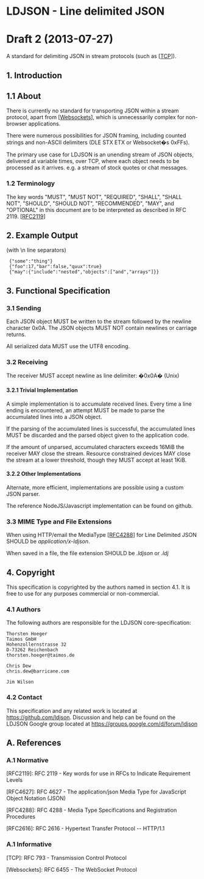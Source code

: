 # LDJSON - Line delimited JSON

# Draft 2 (2013-07-27)

A standard for delimiting JSON in stream protocols (such as \[[TCP]\]).

## 1. Introduction

## 1.1 About

There is currently no standard for transporting JSON within a stream protocol, apart from \[[Websockets]\], which is unnecessarily complex for non-browser applications.

There were numerous possibilities for JSON framing, including counted strings and non-ASCII delimiters (DLE STX ETX or Websocket�s 0xFFs).

The primary use case for LDJSON is an unending stream of JSON objects, delivered at variable times, over TCP, where each object needs to be processed as it arrives. e.g. a stream of stock quotes or chat messages.


### 1.2 Terminology
The key words "MUST", "MUST NOT", "REQUIRED", "SHALL", "SHALL NOT", "SHOULD", "SHOULD NOT", "RECOMMENDED", "MAY", and "OPTIONAL" in this document are to be interpreted as described in RFC 2119. \[[RFC2119]\]

## 2. Example Output

(with \n line separators)

~~~~~
 {"some":"thing"}
 {"foo":17,"bar":false,"quux":true}
 {"may":{"include":"nested","objects":["and","arrays"]}}
~~~~~

## 3. Functional Specification

### 3.1 Sending

Each JSON object MUST be written to the stream followed by the newline character 0x0A. The JSON objects MUST NOT contain newlines or carriage returns.

All serialized data MUST use the UTF8 encoding.

### 3.2 Receiving

The receiver MUST accept newline as line delimiter: �0x0A� (Unix)

#### 3.2.1 Trivial Implementation

A simple implementation is to accumulate received lines. Every time a line ending is encountered, an attempt MUST be made to parse the accumulated lines into a JSON object.

If the parsing of the accumulated lines is successful, the accumulated lines MUST be discarded and the parsed object given to the application code.

If the amount of unparsed, accumulated characters exceeds 16MiB the receiver MAY close the stream. Resource constrained devices MAY close the stream at a lower threshold, though they MUST accept at least 1KiB.

#### 3.2.2 Other Implementations

Alternate, more efficient, implementations are possible using a custom JSON parser.

The reference NodeJS/Javascript implementation can be found on github.

### 3.3 MIME Type and File Extensions

When using HTTP/email the MediaType \[[RFC4288]\] for Line Delimited JSON SHOULD be _application/x-ldjson_.

When saved in a file, the file extension SHOULD be _.ldjson_ or _.ldj_

## 4. Copyright

This specification is copyrighted by the authors named in section 4.1. It is free to use for any purposes commercial or non-commercial.

### 4.1 Authors

The following authors are responsible for the LDJSON core-specification:

~~~~
Thorsten Hoeger
Taimos GmbH
Hohenzollernstrasse 32
D-73262 Reichenbach
thorsten.hoeger@taimos.de
~~~~
~~~~
Chris Dew
chris.dew@barricane.com
~~~~
~~~~
Jim Wilson
~~~~

### 4.2 Contact

This specification and any related work is located at <https://github.com/ldjson>. 
Discussion and help can be found on the LDJSON Google group located at <https://groups.google.com/d/forum/ldjson>

## A. References

### A.1 Normative

[RFC2119]: http://www.ietf.org/rfc/rfc2119.txt "RFC 2119 - Key words for use in RFCs to Indicate Requirement Levels"
\[RFC2119\]: RFC 2119 - Key words for use in RFCs to Indicate Requirement Levels

[RFC4627]: http://www.ietf.org/rfc/rfc4627.txt "RFC 4627 - The application/json Media Type for JavaScript Object Notation (JSON)"
\[RFC4627\]: RFC 4627 - The application/json Media Type for JavaScript Object Notation (JSON)

[RFC4288]: http://www.ietf.org/rfc/rfc4288.txt "RFC 4288 - Media Type Specifications and Registration Procedures"
\[RFC4288\]: RFC 4288 - Media Type Specifications and Registration Procedures

[RFC2616]: http://www.ietf.org/rfc/rfc2616.txt "RFC 2616 - Hypertext Transfer Protocol -- HTTP/1.1"
\[RFC2616\]: RFC 2616 - Hypertext Transfer Protocol -- HTTP/1.1

### A.1 Informative

[TCP]: http://www.ietf.org/rfc/rfc793.txt "RFC 793 - Transmission Control Protocol"
\[TCP\]: RFC 793 - Transmission Control Protocol

[Websockets]: http://tools.ietf.org/html/rfc6455 "RFC 6455 - The WebSocket Protocol"
\[Websockets\]: RFC 6455 - The WebSocket Protocol
